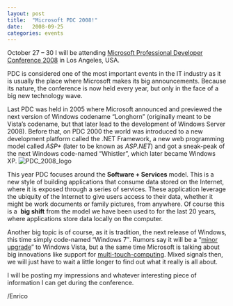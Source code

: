 ```yaml
---
layout: post
title:  "Microsoft PDC 2008!"
date:   2008-09-25
categories: events
---
```


October 27 – 30 I will be attending [Microsoft Professional Developer Conference 2008][1] in Los Angeles, USA.

PDC is considered one of the most important events in the IT industry as it is usually the place where Microsoft makes its big announcements. Because its nature, the conference is now held every year, but only in the face of a big new technology wave.

Last PDC was held in 2005 where Microsoft announced and previewed the next version of Windows codename “Longhorn” (originally meant to be Vista’s codename, but that later lead to the development of Windows Server 2008).
Before that, on PDC 2000 the world was introduced to a new development platform called the .NET Framework, a new web programming model called *ASP+* (later to be known as *ASP.NET*) and got a sneak-peak of the next Windows code-named “Whistler”, which later became Windows XP. <img alt="PDC_2008_logo" src="http://megakemp.files.wordpress.com/2008/09/pdc-2008-logo-thumb.jpg?w=134&h=184" class="article" />

This year PDC focuses around the **Software + Services** model. This is a new style of building applications that consume data stored on the Internet, where it is exposed through a series of services. These application leverage the ubiquity of the Internet to give users access to their data, whether it might be work documents or family pictures, from anywhere. Of course this is a  **big shift** from the model we have been used to for the last 20 years, where applications store data locally on the computer.

Another big topic is of course, as it is tradition, the next release of Windows, this time simply code-named “Windows 7″. Rumors say it will be a “[minor upgrade][2]” to Windows Vista, but a the same time Microsoft is talking about big innovations like support for [multi-touch-computing][3]. Mixed signals then, we will just have to wait a little longer to find out what it really is all about.

I will be posting my impressions and whatever interesting piece of information I can get during the conference.

/Enrico

[1]: http://www.microsoftpdc.com/
[2]: http://blogs.zdnet.com/microsoft/?p=1546
[3]: http://gizmodo.com/393568/windows-7-features-revealed
